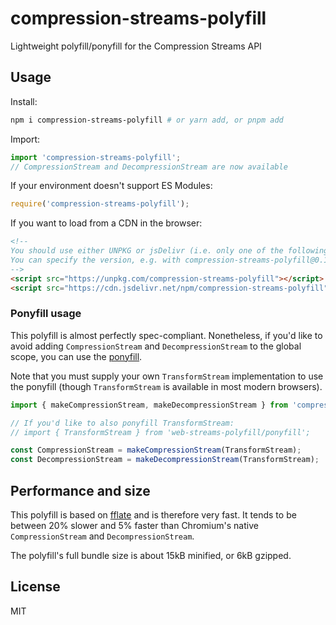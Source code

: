 # compression-streams-polyfill
Lightweight polyfill/ponyfill for the Compression Streams API

## Usage

Install:
```sh
npm i compression-streams-polyfill # or yarn add, or pnpm add
```

Import:
```js
import 'compression-streams-polyfill';
// CompressionStream and DecompressionStream are now available
```

If your environment doesn't support ES Modules:
```js
require('compression-streams-polyfill');
```

If you want to load from a CDN in the browser:

```html
<!--
You should use either UNPKG or jsDelivr (i.e. only one of the following)
You can specify the version, e.g. with compression-streams-polyfill@0.1.1
-->
<script src="https://unpkg.com/compression-streams-polyfill"></script>
<script src="https://cdn.jsdelivr.net/npm/compression-streams-polyfill"></script>
```

### Ponyfill usage

This polyfill is almost perfectly spec-compliant. Nonetheless, if you'd like to avoid adding `CompressionStream` and `DecompressionStream` to the global scope, you can use the [ponyfill](https://github.com/sindresorhus/ponyfill).

Note that you must supply your own `TransformStream` implementation to use the ponyfill (though `TransformStream` is available in most modern browsers). 
```js
import { makeCompressionStream, makeDecompressionStream } from 'compression-streams-polyfill/ponyfill';

// If you'd like to also ponyfill TransformStream:
// import { TransformStream } from 'web-streams-polyfill/ponyfill';

const CompressionStream = makeCompressionStream(TransformStream);
const DecompressionStream = makeDecompressionStream(TransformStream);
```

## Performance and size
This polyfill is based on [fflate](https://github.com/101arrowz/fflate) and is therefore very fast. It tends to be between 20% slower and 5% faster than Chromium's native `CompressionStream` and `DecompressionStream`.

The polyfill's full bundle size is about 15kB minified, or 6kB gzipped.

## License
MIT